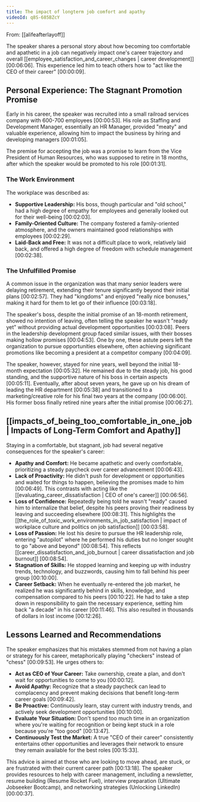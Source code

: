 ```yaml
---
title: The impact of longterm job comfort and apathy
videoId: q8S-685BZcY
---
```


From: [[alifeafterlayoff]] <br/> 

The speaker shares a personal story about how becoming too comfortable and apathetic in a job can negatively impact one's career trajectory and overall [[employee_satisfaction_and_career_changes | career development]] <a class="yt-timestamp" data-t="00:06:06">[00:06:06]</a>. This experience led him to teach others how to "act like the CEO of their career" <a class="yt-timestamp" data-t="00:00:09">[00:00:09]</a>.

## Personal Experience: The Stagnant Promotion Promise

Early in his career, the speaker was recruited into a small railroad services company with 600-700 employees <a class="yt-timestamp" data-t="00:00:53">[00:00:53]</a>. His role as Staffing and Development Manager, essentially an HR Manager, provided "meaty" and valuable experience, allowing him to impact the business by hiring and developing managers <a class="yt-timestamp" data-t="00:01:05">[00:01:05]</a>.

The premise for accepting the job was a promise to learn from the Vice President of Human Resources, who was supposed to retire in 18 months, after which the speaker would be promoted to his role <a class="yt-timestamp" data-t="00:01:31">[00:01:31]</a>.

### The Work Environment
The workplace was described as:
*   **Supportive Leadership:** His boss, though particular and "old school," had a high degree of empathy for employees and generally looked out for their well-being <a class="yt-timestamp" data-t="00:02:03">[00:02:03]</a>.
*   **Family-Oriented Culture:** The company fostered a family-oriented atmosphere, and the owners maintained good relationships with employees <a class="yt-timestamp" data-t="00:02:29">[00:02:29]</a>.
*   **Laid-Back and Free:** It was not a difficult place to work, relatively laid back, and offered a high degree of freedom with schedule management <a class="yt-timestamp" data-t="00:02:38">[00:02:38]</a>.

### The Unfulfilled Promise
A common issue in the organization was that many senior leaders were delaying retirement, extending their tenure significantly beyond their initial plans <a class="yt-timestamp" data-t="00:02:57">[00:02:57]</a>. They had "kingdoms" and enjoyed "really nice bonuses," making it hard for them to let go of their influence <a class="yt-timestamp" data-t="00:03:18">[00:03:18]</a>.

The speaker's boss, despite the initial promise of an 18-month retirement, showed no intention of leaving, often telling the speaker he wasn't "ready yet" without providing actual development opportunities <a class="yt-timestamp" data-t="00:03:08">[00:03:08]</a>. Peers in the leadership development group faced similar issues, with their bosses making hollow promises <a class="yt-timestamp" data-t="00:04:53">[00:04:53]</a>. One by one, these astute peers left the organization to pursue opportunities elsewhere, often achieving significant promotions like becoming a president at a competitor company <a class="yt-timestamp" data-t="00:04:09">[00:04:09]</a>.

The speaker, however, stayed for nine years, well beyond the initial 18-month expectation <a class="yt-timestamp" data-t="00:05:32">[00:05:32]</a>. He remained due to the steady job, his good standing, and the supportive nature of his boss in certain aspects <a class="yt-timestamp" data-t="00:05:11">[00:05:11]</a>. Eventually, after about seven years, he gave up on his dream of leading the HR department <a class="yt-timestamp" data-t="00:05:38">[00:05:38]</a> and transitioned to a marketing/creative role for his final two years at the company <a class="yt-timestamp" data-t="00:06:00">[00:06:00]</a>. His former boss finally retired nine years after the initial promise <a class="yt-timestamp" data-t="00:06:27">[00:06:27]</a>.

## [[impacts_of_being_too_comfortable_in_one_job | Impacts of Long-Term Comfort and Apathy]]

Staying in a comfortable, but stagnant, job had several negative consequences for the speaker's career:
*   **Apathy and Comfort:** He became apathetic and overly comfortable, prioritizing a steady paycheck over career advancement <a class="yt-timestamp" data-t="00:06:43">[00:06:43]</a>.
*   **Lack of Proactivity:** He didn't push for development or opportunities and waited for things to happen, believing the promises made to him <a class="yt-timestamp" data-t="00:06:49">[00:06:49]</a>. This contrasts with acting like the [[evaluating_career_dissatisfaction | CEO of one's career]] <a class="yt-timestamp" data-t="00:06:56">[00:06:56]</a>.
*   **Loss of Confidence:** Repeatedly being told he wasn't "ready" caused him to internalize that belief, despite his peers proving their readiness by leaving and succeeding elsewhere <a class="yt-timestamp" data-t="00:08:31">[00:08:31]</a>. This highlights the [[the_role_of_toxic_work_environments_in_job_satisfaction | impact of workplace culture and politics on job satisfaction]] <a class="yt-timestamp" data-t="00:03:58">[00:03:58]</a>.
*   **Loss of Passion:** He lost his desire to pursue the HR leadership role, entering "autopilot" where he performed his duties but no longer sought to go "above and beyond" <a class="yt-timestamp" data-t="00:08:54">[00:08:54]</a>. This reflects [[career_dissatisfaction_and_job_burnout | career dissatisfaction and job burnout]] <a class="yt-timestamp" data-t="00:08:54">[00:08:54]</a>.
*   **Stagnation of Skills:** He stopped learning and keeping up with industry trends, technology, and buzzwords, causing him to fall behind his peer group <a class="yt-timestamp" data-t="00:10:00">[00:10:00]</a>.
*   **Career Setback:** When he eventually re-entered the job market, he realized he was significantly behind in skills, knowledge, and compensation compared to his peers <a class="yt-timestamp" data-t="00:10:22">[00:10:22]</a>. He had to take a step down in responsibility to gain the necessary experience, setting him back "a decade" in his career <a class="yt-timestamp" data-t="00:11:46">[00:11:46]</a>. This also resulted in thousands of dollars in lost income <a class="yt-timestamp" data-t="00:12:26">[00:12:26]</a>.

## Lessons Learned and Recommendations

The speaker emphasizes that his mistakes stemmed from not having a plan or strategy for his career, metaphorically playing "checkers" instead of "chess" <a class="yt-timestamp" data-t="00:09:53">[00:09:53]</a>. He urges others to:
*   **Act as CEO of Your Career:** Take ownership, create a plan, and don't wait for opportunities to come to you <a class="yt-timestamp" data-t="00:00:12">[00:00:12]</a>.
*   **Avoid Apathy:** Recognize that a steady paycheck can lead to complacency and prevent making decisions that benefit long-term career goals <a class="yt-timestamp" data-t="00:09:42">[00:09:42]</a>.
*   **Be Proactive:** Continuously learn, stay current with industry trends, and actively seek development opportunities <a class="yt-timestamp" data-t="00:10:00">[00:10:00]</a>.
*   **Evaluate Your Situation:** Don't spend too much time in an organization where you're waiting for recognition or being kept stuck in a role because you're "too good" <a class="yt-timestamp" data-t="00:13:47">[00:13:47]</a>.
*   **Continuously Test the Market:** A true "CEO of their career" consistently entertains other opportunities and leverages their network to ensure they remain available for the best roles <a class="yt-timestamp" data-t="00:15:33">[00:15:33]</a>.

This advice is aimed at those who are looking to move ahead, are stuck, or are frustrated with their current career path <a class="yt-timestamp" data-t="00:13:18">[00:13:18]</a>. The speaker provides resources to help with career management, including a newsletter, resume building (Resume Rocket Fuel), interview preparation (Ultimate Jobseeker Bootcamp), and networking strategies (Unlocking LinkedIn) <a class="yt-timestamp" data-t="00:00:37">[00:00:37]</a>.